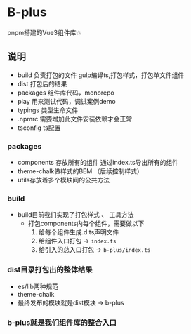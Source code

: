 # B-plus
pnpm搭建的Vue3组件库💥

## 说明
- build 负责打包的文件 gulp编译ts,打包样式，打包单文件组件
- dist 打包后的结果
- packages 组件库代码，monorepo
- play 用来测试代码，调试案例demo
- typings 类型生命文件
- .npmrc 需要增加此文件安装依赖才会正常
- tsconfig ts配置

### packages
- components 存放所有的组件 通过index.ts导出所有的组件
- theme-chalk做样式的BEM （后续控制样式）
- utils存放着多个模块间的公共方法

### build
- build目前我们实现了打包样式 、 工具方法
  - 打包components内每个组件，需要做以下
    1. 给每个组件生成.d.ts声明文件
    2. 给组件入口打包 -> `index.ts`
    3. 给引入的总入口打包 -> `b-plus/index.ts`

### dist目录打包出的整体结果
- es/lib两种规范
- theme-chalk
- 最终发布的模块就是dist模块 -> b-plus

### b-plus就是我们组件库的整合入口

